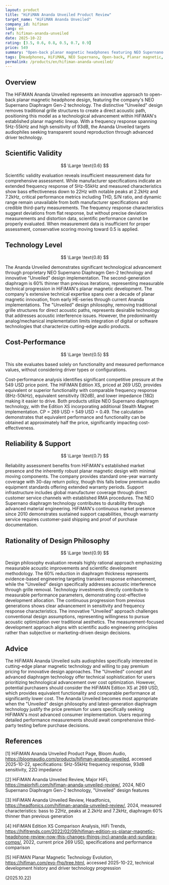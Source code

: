 ```yaml
---
layout: product
title: "HiFiMAN Ananda Unveiled Product Review"
target_name: "HiFiMAN Ananda Unveiled"
company_id: hifiman
lang: en
ref: hifiman-ananda-unveiled
date: 2025-10-22
rating: [3.5, 0.6, 0.8, 0.5, 0.7, 0.9]
price: 549
summary: "Open-back planar magnetic headphones featuring NEO Supernano Diaphragm Gen-2 technology with innovative 'Unveiled' design for direct acoustic path"
tags: [Headphones, HiFiMAN, NEO Supernano, Open-back, Planar magnetic, Unveiled Design]
permalink: /products/en/hifiman-ananda-unveiled/
---
```

## Overview

The HiFiMAN Ananda Unveiled represents an innovative approach to open-back planar magnetic headphone design, featuring the company's NEO Supernano Diaphragm Gen-2 technology. The distinctive "Unveiled" design removes traditional grille structures to create a direct acoustic path, positioning this model as a technological advancement within HiFiMAN's established planar magnetic lineup. With a frequency response spanning 5Hz-55kHz and high sensitivity of 93dB, the Ananda Unveiled targets audiophiles seeking transparent sound reproduction through advanced driver technology.

## Scientific Validity

$$ \Large \text{0.6} $$

Scientific validity evaluation reveals insufficient measurement data for comprehensive assessment. While manufacturer specifications indicate an extended frequency response of 5Hz-55kHz and measured characteristics show bass effectiveness down to 22Hz with notable peaks at 2.2kHz and 7.2kHz, critical performance metrics including THD, S/N ratio, and dynamic range remain unavailable from both manufacturer specifications and credible third-party measurements. The frequency response characteristics suggest deviations from flat response, but without precise deviation measurements and distortion data, scientific performance cannot be properly evaluated. When measurement data is insufficient for proper assessment, conservative scoring moving toward 0.5 is applied.

## Technology Level

$$ \Large \text{0.8} $$

The Ananda Unveiled demonstrates significant technological advancement through proprietary NEO Supernano Diaphragm Gen-2 technology and innovative "Unveiled" design implementation. The second-generation diaphragm is 60% thinner than previous iterations, representing measurable technical progression in HiFiMAN's planar magnetic development. The company's extensive technical expertise spans over a decade of planar magnetic innovation, from early HE-series through current Ananda implementations. The "Unveiled" design philosophy, removing traditional grille structures for direct acoustic paths, represents desirable technology that addresses acoustic interference issues. However, the predominantly analog/mechanical implementation limits integration of digital or software technologies that characterize cutting-edge audio products.

## Cost-Performance

$$ \Large \text{0.5} $$

This site evaluates based solely on functionality and measured performance values, without considering driver types or configurations.

Cost-performance analysis identifies significant competitive pressure at the 549 USD price point. The HiFiMAN Edition XS, priced at 269 USD, provides equivalent or superior functionality with comparable frequency response (8Hz-50kHz), equivalent sensitivity (92dB), and lower impedance (18Ω) making it easier to drive. Both products utilize NEO Supernano diaphragm technology, with the Edition XS incorporating additional Stealth Magnet implementation. CP = 269 USD ÷ 549 USD = 0.49. The calculation demonstrates that equivalent performance and functionality can be obtained at approximately half the price, significantly impacting cost-effectiveness.

## Reliability & Support

$$ \Large \text{0.7} $$

Reliability assessment benefits from HiFiMAN's established market presence and the inherently robust planar magnetic design with minimal moving components. The company provides standard one-year warranty coverage with 30-day return policy, though this falls below premium audio equipment standards offering extended warranty periods. Support infrastructure includes global manufacturer coverage through direct customer service channels with established RMA procedures. The NEO Supernano diaphragm technology contributes to durability through advanced material engineering. HiFiMAN's continuous market presence since 2010 demonstrates sustained support capabilities, though warranty service requires customer-paid shipping and proof of purchase documentation.

## Rationality of Design Philosophy

$$ \Large \text{0.9} $$

Design philosophy evaluation reveals highly rational approach emphasizing measurable acoustic improvements and scientific development methodology. The 60% reduction in diaphragm thickness represents evidence-based engineering targeting transient response enhancement, while the "Unveiled" design specifically addresses acoustic interference through grille removal. Technology investments directly contribute to measurable performance parameters, demonstrating cost-effective development allocation. The continuous progression from previous generations shows clear advancement in sensitivity and frequency response characteristics. The innovative "Unveiled" approach challenges conventional design assumptions, representing willingness to pursue acoustic optimization over traditional aesthetics. The measurement-focused development approach aligns with scientific audio engineering principles rather than subjective or marketing-driven design decisions.

## Advice

The HiFiMAN Ananda Unveiled suits audiophiles specifically interested in cutting-edge planar magnetic technology and willing to pay premium pricing for innovative design approaches. The "Unveiled" concept and advanced diaphragm technology offer technical sophistication for users prioritizing technological advancement over cost optimization. However, potential purchasers should consider the HiFiMAN Edition XS at 269 USD, which provides equivalent functionality and comparable performance at significantly lower cost. The Ananda Unveiled becomes most appropriate when the "Unveiled" design philosophy and latest-generation diaphragm technology justify the price premium for users specifically seeking HiFiMAN's most advanced consumer implementation. Users requiring detailed performance measurements should await comprehensive third-party testing before purchase decisions.

## References

[1] HiFiMAN Ananda Unveiled Product Page, Bloom Audio, https://bloomaudio.com/products/hifiman-ananda-unveiled, accessed 2025-10-22, specifications: 5Hz-55kHz frequency response, 93dB sensitivity, 22Ω impedance

[2] HiFiMAN Ananda Unveiled Review, Major HiFi, https://majorhifi.com/hifiman-ananda-unveiled-review/, 2024, NEO Supernano Diaphragm Gen-2 technology, "Unveiled" design features

[3] HiFiMAN Ananda Unveiled Review, Headfonics, https://headfonics.com/hifiman-ananda-unveiled-review/, 2024, measured characteristics: bass to 22Hz, peaks at 2.2kHz and 7.2kHz, diaphragm 60% thinner than previous generation

[4] HiFiMAN Edition XS Comparison Analysis, HiFi Trends, https://hifitrends.com/2022/02/09/hifiman-edition-xs-planar-magnetic-headphone-review-now-this-changes-things-incl-ananda-and-sundara-comps/, 2022, current price 269 USD, specifications and performance comparison

[5] HiFiMAN Planar Magnetic Technology Evolution, https://hifiman.com/evo-fhp/tree.html, accessed 2025-10-22, technical development history and driver technology progression

(2025.10.22)